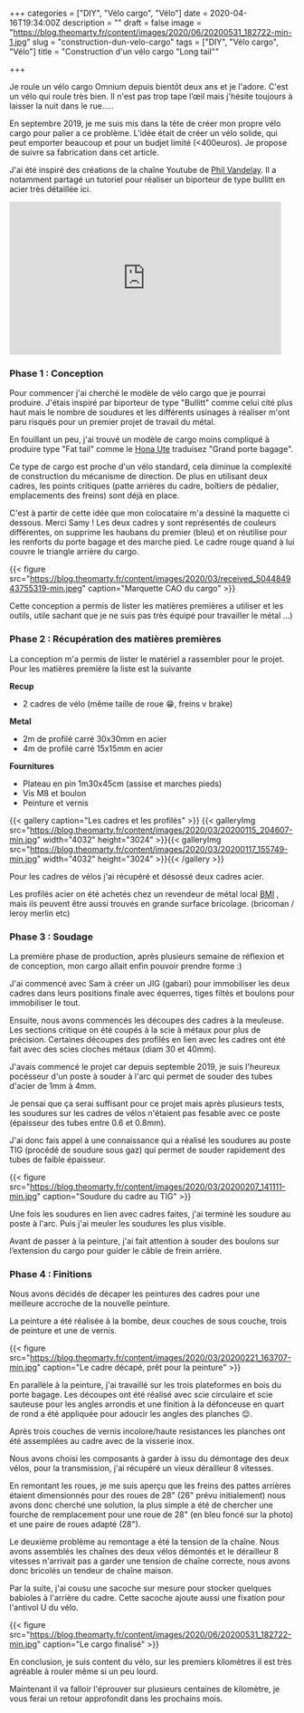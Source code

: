 +++
categories = ["DIY", "Vélo cargo", "Vélo"]
date = 2020-04-16T19:34:00Z
description = ""
draft = false
image = "https://blog.theomarty.fr/content/images/2020/06/20200531_182722-min-1.jpg"
slug = "construction-dun-velo-cargo"
tags = ["DIY", "Vélo cargo", "Vélo"]
title = "Construction d'un vélo cargo \"Long tail\""

+++


Je roule un vélo cargo Omnium depuis bientôt deux ans et je l'adore. C'est un vélo qui roule très bien. Il n'est pas trop tape l’œil mais j'hésite toujours à laisser la nuit dans le rue.....

En septembre 2019, je me suis mis dans la tête de créer mon propre vélo cargo pour palier a ce problème. L'idée était de créer un vélo solide, qui peut emporter beaucoup et pour un budjet limité (<400euros). Je propose de suivre sa fabrication dans cet article.

J'ai été inspiré des créations de la chaîne Youtube de [Phil Vandelay](https://www.youtube.com/channel/UCchU2gYo5UunA6uh6JVOd9A). Il a notamment partagé un tutoriel pour réaliser un biporteur de type bullitt en acier très détaillée ici.

<iframe width="480" height="270" src="https://www.youtube.com/embed/SDlnDEXlfm8?feature=oembed" frameborder="0" allow="accelerometer; autoplay; encrypted-media; gyroscope; picture-in-picture" allowfullscreen></iframe>

### Phase 1 : Conception

Pour commencer j'ai cherché le modèle de vélo cargo que je pourrai produire. J'étais inspiré par biporteur de type "Bullitt" comme celui cité plus haut mais le nombre de soudures et les différents usinages à réaliser m'ont paru risqués pour un premier projet de travail du métal.

En fouillant un peu, j'ai trouvé un modèle de cargo moins compliqué à produire type "Fat tail" comme le [Hona Ute](https://www.konaworld.com/ute.cfm) traduisez "Grand porte bagage".

Ce type de cargo est proche d'un vélo standard, cela diminue la complexité de construction du mécanisme de direction. De plus en utilisant deux cadres, les points critiques (patte arrières du cadre, boîtiers de pédalier, emplacements des freins) sont déjà en place.

C'est à partir de cette idée que mon colocataire m'a dessiné la maquette ci dessous. Merci Samy ! Les deux cadres y sont représentés  de couleurs différentes, on supprime les haubans du premier (bleu) et on réutilise pour les renforts du porte bagage et des marche pied. Le cadre rouge quand à lui couvre le triangle arrière du cargo.

{{< figure src="https://blog.theomarty.fr/content/images/2020/03/received_504484943755319-min.jpeg" caption="Marquette CAO du cargo" >}}

Cette conception a permis de lister les matières premières a utiliser et les outils, utile sachant que je ne suis pas très équipé pour travailler le métal ...)

### Phase 2 : Récupération des matières premières

La conception m'a permis de lister le matériel a rassembler pour le projet. Pour les matières première la liste est la suivante

**Recup**
- 2 cadres de vélo (même taille de roue 😁, freins v brake)

**Metal**
- 2m de profilé carré 30x30mm en acier
- 4m de profilé carré 15x15mm en acier

**Fournitures**
- Plateau en pin 1m30x45cm (assise et marches pieds)
- Vis M8 et boulon
- Peinture et vernis

{{< gallery caption="Les cadres et les profilés" >}}
{{< galleryImg  src="https://blog.theomarty.fr/content/images/2020/03/20200115_204607-min.jpg" width="4032" height="3024" >}}{{< galleryImg  src="https://blog.theomarty.fr/content/images/2020/03/20200117_155749-min.jpg" width="4032" height="3024" >}}{{< /gallery >}}

Pour les cadres de vélos j'ai récupéré et désossé deux cadres acier.

Les profilés acier on été achetés chez un revendeur de métal local [BMI](https://www.google.com/maps/place/Blanchard+Mat%C3%A9riels+Industriels+SARL/@47.178885,-1.499998,15z/data=!4m2!3m1!1s0x0:0xf0b74fef3fa6077a?sa=X&ved=2ahUKEwjjvIDSyO3oAhWizIUKHdPXAWsQ_BIwCnoECBwQCA) , mais ils peuvent être aussi trouvés en grande surface bricolage. (bricoman / leroy merlin etc)

### Phase 3 : Soudage

La première phase de production, après plusieurs semaine de réflexion et de conception, mon cargo allait enfin pouvoir prendre forme :)

J'ai commencé avec Sam à créer un JIG (gabari) pour immobiliser les deux cadres dans leurs positions finale avec équerres, tiges filtés et boulons pour immobiliser le tout.

Ensuite, nous avons commencés les découpes des cadres à la meuleuse. Les sections critique on été coupés à la scie à métaux pour plus de précision. Certaines découpes des profilés en lien avec les cadres ont été fait avec des scies cloches métaux (diam 30 et 40mm).

J'avais commencé le projet car depuis septemble 2019,  je suis l'heureux pocésseur d'un poste à souder à l'arc qui permet de souder des tubes d'acier de 1mm à 4mm.

Je pensai que ça serai suffisant pour ce projet mais après plusieurs tests, les soudures sur les cadres de vélos n'étaient pas fesable avec ce poste (épaisseur des tubes entre 0.6 et 0.8mm).

J'ai donc fais appel à une connaissance qui a réalisé les soudures au poste TIG (procédé de soudure sous gaz) qui permet de souder rapidement des tubes de faible épaisseur.

{{< figure src="https://blog.theomarty.fr/content/images/2020/03/20200207_141111-min.jpg" caption="Soudure du cadre au TIG" >}}

Une fois les soudures en lien avec cadres faites, j'ai terminé les soudure au poste à l'arc. Puis j'ai meuler les soudures les plus visible.

Avant de passer à la peinture, j'ai fait attention à souder des boulons sur l’extension du cargo pour guider le câble de frein arrière.

### Phase 4 : Finitions

Nous avons décidés de décaper les peintures des cadres pour une meilleure accroche de la nouvelle peinture.

La peinture a été réalisée à la bombe, deux couches de sous couche, trois de peinture et une de vernis.

{{< figure src="https://blog.theomarty.fr/content/images/2020/03/20200221_163707-min.jpg" caption="Le cadre décapé, prêt pour la peinture" >}}

En parallèle à la peinture, j'ai travaillé sur les trois plateformes en bois du porte bagage. Les découpes ont été réalisé avec scie circulaire et scie sauteuse pour les angles arrondis et une finition à la défonceuse en quart de rond a été appliquée pour adoucir les angles des planches 😌.

Après trois couches de vernis incolore/haute resistances les planches ont été assemplées au cadre avec de la visserie inox.

Nous avons choisi les composants à garder à issu du démontage des deux vélos, pour la transmission, j'ai récupéré un vieux dérailleur 8 vitesses.

En remontant les roues, je me suis aperçu que les freins des pattes arrières étaient dimensionnés pour des roues de 28" (26" prévu initialement) nous avons donc cherché une solution, la plus simple a été de chercher une fourche de remplacement pour une roue de 28" (en bleu foncé sur la photo) et une paire de roues adapté (28").

Le deuxième problème au remontage a été la tension de la chaîne. Nous avons assemblés les chaînes des deux vélos démontés et le dérailleur 8 vitesses n'arrivait pas a garder une tension de chaîne correcte, nous avons donc bricolés un tendeur de chaîne maison.

Par la suite, j'ai cousu une sacoche sur mesure pour stocker quelques babioles à l'arrière du cadre. Cette sacoche ajoute aussi une fixation pour l'antivol U du vélo.

{{< figure src="https://blog.theomarty.fr/content/images/2020/06/20200531_182722-min.jpg" caption="Le cargo finalisé" >}}

En conclusion, je suis content du vélo, sur les premiers kilomètres il est très agréable à rouler même si un peu lourd.

Maintenant il va falloir l'éprouver sur plusieurs centaines de kilomètre, je vous ferai un retour approfondit dans les prochains mois.


